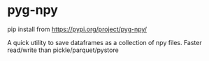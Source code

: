 # pyg-npy

pip install from https://pypi.org/project/pyg-npy/

A quick utility to save dataframes as a collection of npy files. Faster read/write than pickle/parquet/pystore
